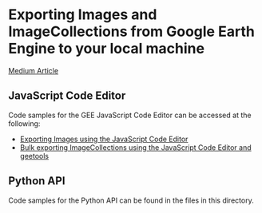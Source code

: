 # Exporting Images and ImageCollections from Google Earth Engine to your local machine

[Medium Article](https://medium.com/@zrowland/exporting-images-and-imagecollections-from-google-earth-engine-to-your-local-machine-412a51d05283)

## JavaScript Code Editor

Code samples for the GEE JavaScript Code Editor can be accessed at the following:
- [Exporting Images using the JavaScript Code Editor](https://code.earthengine.google.com/b2de2418631437a448c26fcc42b5e960)
- [Bulk exporting ImageCollections using the JavaScript Code Editor and geetools](https://code.earthengine.google.com/f44b3e63905584fb5881872f560dc4f5)

## Python API

Code samples for the Python API can be found in the files in this directory.
